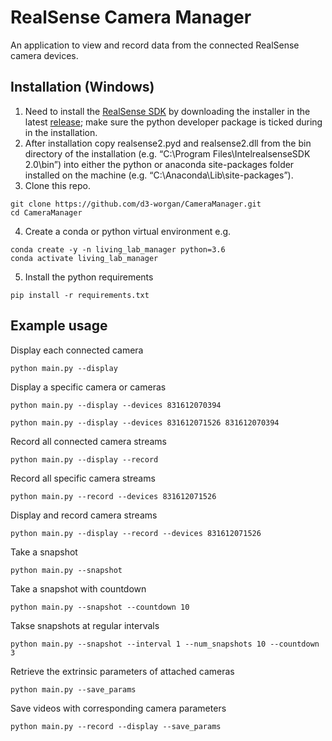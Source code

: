 # RealSense Camera Manager
An application to view and record data from the connected RealSense camera devices.

## Installation (Windows)
1. Need to install the [RealSense SDK](https://github.com/IntelRealSense/librealsense) by downloading the installer in the latest [release](https://github.com/IntelRealSense/librealsense/releases); make sure the python developer package is ticked during in the installation.
2. After installation copy realsense2.pyd and realsense2.dll from the bin directory of the installation (e.g. “C:\Program Files\IntelrealsenseSDK 2.0\bin”) into either the python or anaconda site-packages folder installed on the machine (e.g. “C:\Anaconda\Lib\site-packages”).
3. Clone this repo.
```
git clone https://github.com/d3-worgan/CameraManager.git
cd CameraManager
```
4. Create a conda or python virtual environment e.g.
```
conda create -y -n living_lab_manager python=3.6
conda activate living_lab_manager
```
5. Install the python requirements
```
pip install -r requirements.txt
```
## Example usage

Display each connected camera
```
python main.py --display
```

Display a specific camera or cameras
```
python main.py --display --devices 831612070394 
```
```
python main.py --display --devices 831612071526 831612070394 
```

Record all connected camera streams
```
python main.py --display --record 
```

Record all specific camera streams
```
python main.py --record --devices 831612071526
```

Display and record camera streams
```
python main.py --display --record --devices 831612071526
```

Take a snapshot
```
python main.py --snapshot
```

Take a snapshot with countdown
```
python main.py --snapshot --countdown 10
```

Takse snapshots at regular intervals
```
python main.py --snapshot --interval 1 --num_snapshots 10 --countdown 3
```

Retrieve the extrinsic parameters of attached cameras
```
python main.py --save_params
```

Save videos with corresponding camera parameters
```
python main.py --record --display --save_params
```

